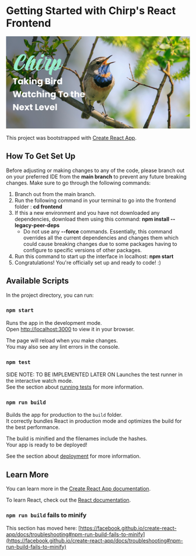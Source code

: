 # Getting Started with Chirp's React Frontend

![Chirp Bird Watching Banner](./src/Images/ChirpBanner.png)

This project was bootstrapped with [Create React App](https://github.com/facebook/create-react-app).

## How To Get Set Up

Before adjusting or making changes to any of the code, please branch out on your preferred IDE from the **main branch** to prevent any future breaking changes. Make sure to go through the following commands:

1. Branch out from the main branch.
2. Run the following command in your terminal to go into the frontend folder : **cd frontend**
3. If this a new environment and you have not downloaded any dependencies, download them using this command: **npm install --legacy-peer-deps** 
    - Do not use any **--force** commands. Essentially, this command overrides all the current dependencies and changes them which could cause breaking changes due to some packages having to configure to specific versions of other packages.
4. Run this command to start up the interface in localhost: **npm start**
5. Congratulations! You're officially set up and ready to code! :)

## Available Scripts

In the project directory, you can run:

### `npm start`

Runs the app in the development mode.\
Open [http://localhost:3000](http://localhost:3000) to view it in your browser.

The page will reload when you make changes.\
You may also see any lint errors in the console.

### `npm test`

SIDE NOTE: TO BE IMPLEMENTED LATER ON 
Launches the test runner in the interactive watch mode.\
See the section about [running tests](https://facebook.github.io/create-react-app/docs/running-tests) for more information.

### `npm run build`

Builds the app for production to the `build` folder.\
It correctly bundles React in production mode and optimizes the build for the best performance.

The build is minified and the filenames include the hashes.\
Your app is ready to be deployed!

See the section about [deployment](https://facebook.github.io/create-react-app/docs/deployment) for more information.

## Learn More

You can learn more in the [Create React App documentation](https://facebook.github.io/create-react-app/docs/getting-started).

To learn React, check out the [React documentation](https://reactjs.org/).

### `npm run build` fails to minify

This section has moved here: [https://facebook.github.io/create-react-app/docs/troubleshooting#npm-run-build-fails-to-minify](https://facebook.github.io/create-react-app/docs/troubleshooting#npm-run-build-fails-to-minify)
